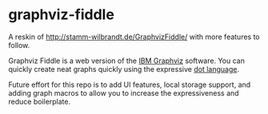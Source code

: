 # graphviz-fiddle
A reskin of http://stamm-wilbrandt.de/GraphvizFiddle/ with more features to follow.

Graphviz Fiddle is a web version of the [IBM Graphviz](http://www.graphviz.org/) software.  You can quickly create neat graphs quickly using the expressive [dot language](http://www.graphviz.org/Documentation.php).

Future effort for this repo is to add UI features, local storage support, and adding graph macros to allow you to increase the expressiveness and reduce boilerplate.
